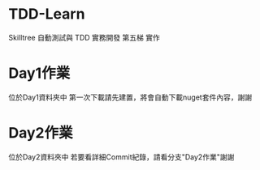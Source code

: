 # TDD-Learn
Skilltree 自動測試與 TDD 實務開發 第五梯 實作

# Day1作業
位於Day1資料夾中
第一次下載請先建置，將會自動下載nuget套件內容，謝謝

# Day2作業
位於Day2資料夾中
若要看詳細Commit紀錄，請看分支"Day2作業"謝謝
